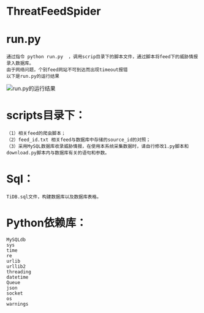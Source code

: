 # ThreatFeedSpider
# run.py 
	通过指令 python run.py  ，调用scrip目录下的脚本文件，通过脚本将feed下的威胁情报录入数据库。 
	由于网络问题，个别feed网站不可到达而出现timeout报错
	以下是run.py的运行结果
  ![run.py的运行结果](https://github.com/scu-igroup/Ti_Collector/blob/master/Image/run.py%E6%88%AA%E5%9B%BE.png)


# scripts目录下：
	（1）相关feed的爬虫脚本；
	（2）feed_id.txt 相关feed与数据库中存储的source_id的对照；
	（3）采用MySQL数据库收录威胁情报，在使用本系统采集数据时，请自行修改1.py脚本和download.py脚本内与数据库有关的语句和参数。
		
# Sql：
	TiDB.sql文件，构建数据库以及数据库表格。

# Python依赖库：
	MySQLdb
	sys 
	time
	re
	urlib
	urllib2
	threading
	datetime
	Queue
	json
	socket
	os
	warnings
